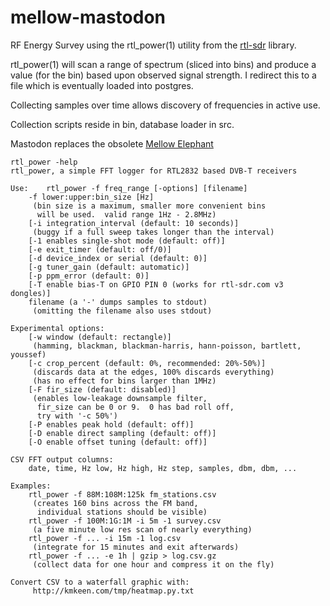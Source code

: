 mellow-mastodon
===============

RF Energy Survey using the rtl_power(1) utility from the [rtl-sdr](https://github.com/osmocom/rtl-sdr) library.  

rtl_power(1) will scan a range of spectrum (sliced into bins) and produce a value (for the bin) based upon observed signal strength.  I redirect this to a file which is eventually loaded into postgres.

Collecting samples over time allows discovery of frequencies in active use.

Collection scripts reside in bin, database loader in src.

Mastodon replaces the obsolete [Mellow Elephant](https://github.com/guycole/mellow-elephant)

```
rtl_power -help
rtl_power, a simple FFT logger for RTL2832 based DVB-T receivers

Use:	rtl_power -f freq_range [-options] [filename]
	-f lower:upper:bin_size [Hz]
	 (bin size is a maximum, smaller more convenient bins
	  will be used.  valid range 1Hz - 2.8MHz)
	[-i integration_interval (default: 10 seconds)]
	 (buggy if a full sweep takes longer than the interval)
	[-1 enables single-shot mode (default: off)]
	[-e exit_timer (default: off/0)]
	[-d device_index or serial (default: 0)]
	[-g tuner_gain (default: automatic)]
	[-p ppm_error (default: 0)]
	[-T enable bias-T on GPIO PIN 0 (works for rtl-sdr.com v3 dongles)]
	filename (a '-' dumps samples to stdout)
	 (omitting the filename also uses stdout)

Experimental options:
	[-w window (default: rectangle)]
	 (hamming, blackman, blackman-harris, hann-poisson, bartlett, youssef)
	[-c crop_percent (default: 0%, recommended: 20%-50%)]
	 (discards data at the edges, 100% discards everything)
	 (has no effect for bins larger than 1MHz)
	[-F fir_size (default: disabled)]
	 (enables low-leakage downsample filter,
	  fir_size can be 0 or 9.  0 has bad roll off,
	  try with '-c 50%')
	[-P enables peak hold (default: off)]
	[-D enable direct sampling (default: off)]
	[-O enable offset tuning (default: off)]

CSV FFT output columns:
	date, time, Hz low, Hz high, Hz step, samples, dbm, dbm, ...

Examples:
	rtl_power -f 88M:108M:125k fm_stations.csv
	 (creates 160 bins across the FM band,
	  individual stations should be visible)
	rtl_power -f 100M:1G:1M -i 5m -1 survey.csv
	 (a five minute low res scan of nearly everything)
	rtl_power -f ... -i 15m -1 log.csv
	 (integrate for 15 minutes and exit afterwards)
	rtl_power -f ... -e 1h | gzip > log.csv.gz
	 (collect data for one hour and compress it on the fly)

Convert CSV to a waterfall graphic with:
	 http://kmkeen.com/tmp/heatmap.py.txt 
```
